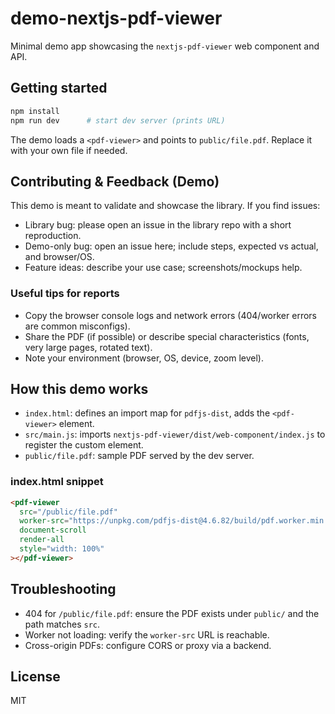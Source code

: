 # demo-nextjs-pdf-viewer

Minimal demo app showcasing the `nextjs-pdf-viewer` web component and API.

## Getting started

```bash
npm install
npm run dev      # start dev server (prints URL)
```

The demo loads a `<pdf-viewer>` and points to `public/file.pdf`. Replace it with your own file if needed.

## Contributing & Feedback (Demo)

This demo is meant to validate and showcase the library. If you find issues:

- Library bug: please open an issue in the library repo with a short reproduction.
- Demo-only bug: open an issue here; include steps, expected vs actual, and browser/OS.
- Feature ideas: describe your use case; screenshots/mockups help.

### Useful tips for reports
- Copy the browser console logs and network errors (404/worker errors are common misconfigs).
- Share the PDF (if possible) or describe special characteristics (fonts, very large pages, rotated text).
- Note your environment (browser, OS, device, zoom level).

## How this demo works

- `index.html`: defines an import map for `pdfjs-dist`, adds the `<pdf-viewer>` element.
- `src/main.js`: imports `nextjs-pdf-viewer/dist/web-component/index.js` to register the custom element.
- `public/file.pdf`: sample PDF served by the dev server.

### index.html snippet
```html
<pdf-viewer
  src="/public/file.pdf"
  worker-src="https://unpkg.com/pdfjs-dist@4.6.82/build/pdf.worker.min.mjs"
  document-scroll
  render-all
  style="width: 100%"
></pdf-viewer>
```

## Troubleshooting

- 404 for `/public/file.pdf`: ensure the PDF exists under `public/` and the path matches `src`.
- Worker not loading: verify the `worker-src` URL is reachable.
- Cross-origin PDFs: configure CORS or proxy via a backend.

## License

MIT




